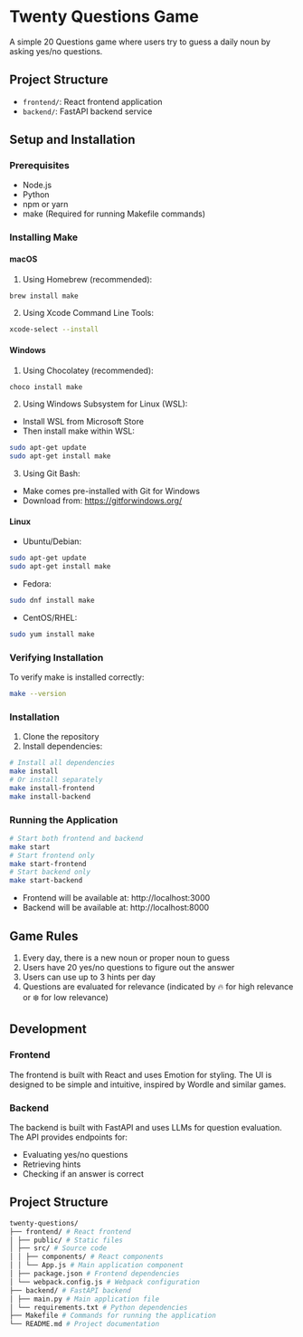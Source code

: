 # Twenty Questions Game

A simple 20 Questions game where users try to guess a daily noun by asking yes/no questions.

## Project Structure

- `frontend/`: React frontend application
- `backend/`: FastAPI backend service

## Setup and Installation

### Prerequisites

- Node.js
- Python
- npm or yarn
- make (Required for running Makefile commands)

### Installing Make

#### macOS
1. Using Homebrew (recommended):
```bash
brew install make
```

2. Using Xcode Command Line Tools:
```bash
xcode-select --install
```

#### Windows
1. Using Chocolatey (recommended):
```bash
choco install make
```

2. Using Windows Subsystem for Linux (WSL):
- Install WSL from Microsoft Store
- Then install make within WSL:
```bash
sudo apt-get update
sudo apt-get install make
```

3. Using Git Bash:
- Make comes pre-installed with Git for Windows
- Download from: https://gitforwindows.org/

#### Linux
- Ubuntu/Debian:
```bash
sudo apt-get update
sudo apt-get install make
```
- Fedora:
```bash
sudo dnf install make
```
- CentOS/RHEL:
```bash
sudo yum install make
```

### Verifying Installation
To verify make is installed correctly:
```bash
make --version
```

### Installation

1. Clone the repository
2. Install dependencies:

```bash
# Install all dependencies
make install
# Or install separately
make install-frontend
make install-backend
```

### Running the Application

```bash
# Start both frontend and backend
make start
# Start frontend only
make start-frontend
# Start backend only
make start-backend
```

- Frontend will be available at: http://localhost:3000
- Backend will be available at: http://localhost:8000

## Game Rules

1. Every day, there is a new noun or proper noun to guess
2. Users have 20 yes/no questions to figure out the answer
3. Users can use up to 3 hints per day
4. Questions are evaluated for relevance (indicated by 🔥 for high relevance or ❄️ for low relevance)

## Development

### Frontend

The frontend is built with React and uses Emotion for styling. The UI is designed to be simple and intuitive, inspired by Wordle and similar games.

### Backend

The backend is built with FastAPI and uses LLMs for question evaluation. The API provides endpoints for:
- Evaluating yes/no questions
- Retrieving hints
- Checking if an answer is correct

## Project Structure

```bash
twenty-questions/
├── frontend/ # React frontend
│ ├── public/ # Static files
│ ├── src/ # Source code
│ │ ├── components/ # React components
│ │ └── App.js # Main application component
│ ├── package.json # Frontend dependencies
│ └── webpack.config.js # Webpack configuration
├── backend/ # FastAPI backend
│ ├── main.py # Main application file
│ └── requirements.txt # Python dependencies
├── Makefile # Commands for running the application
└── README.md # Project documentation
```